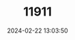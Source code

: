 ---
title: "11911"
category: "Leucorrhinia albifrons"
draft: false
date: 2024-02-22 13:03:50
languages:
  Norwegian: ["Gråtorvlibelle", "Vannliljetorvlibelle"]
  French: ["Leucorrhine à Front Blanc"]
  Dutch; Flemish: ["Oostelijke witsnuitlibel"]
  German: ["Östliche Moosjungfer"]
  Danish: ["Østlig Kærguldsmed"]
  Slovenian: ["ozibni spreletavec"]
  Swedish: ["Pudrad kärrtrollslända"]
  Finnish: ["Sirolampikorento"]
  English: ["Dark Whiteface"]
---